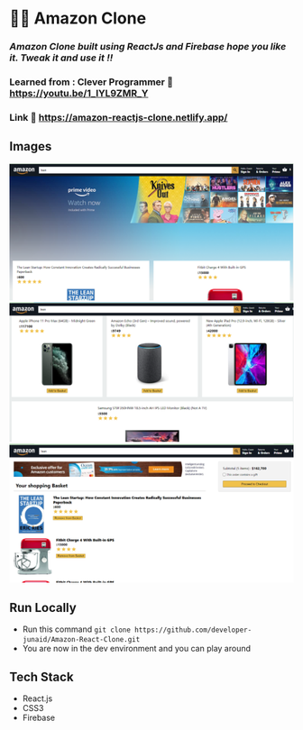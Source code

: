 # 👨‍💻 Amazon Clone

### _Amazon Clone built using ReactJs and Firebase hope you like it. Tweak it and use it !!_

### Learned from : Clever Programmer :link: https://youtu.be/1_IYL9ZMR_Y

### Link :link: https://amazon-reactjs-clone.netlify.app/

## Images

<img src='./public/amazon 1.png' />
<img src='./public/amazon 2.png' />
<img src='./public/amazon3.png' />


## Run Locally

- Run this command `git clone https://github.com/developer-junaid/Amazon-React-Clone.git`
- You are now in the dev environment and you can play around

## Tech Stack

- React.js
- CSS3
- Firebase
